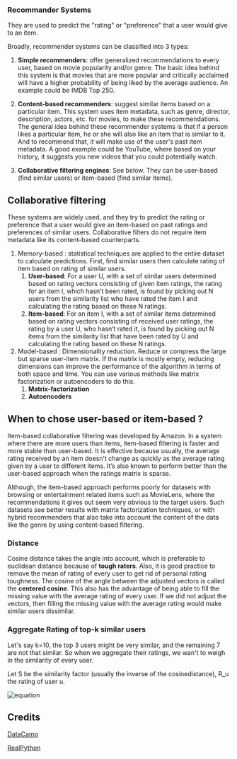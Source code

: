 ### Recommander Systems

They are used to predict the "rating" or "preference" that a user would give to an item. 

Broadly, recommender systems can be classified into 3 types:

1. **Simple recommenders**: offer generalized recommendations to every user, based on movie popularity and/or genre. The basic idea behind this system is that movies that are more popular and critically acclaimed will have a higher probability of being liked by the average audience. An example could be IMDB Top 250.

2. **Content-based recommenders**: suggest similar items based on a particular item. This system uses item metadata, such as genre, director, description, actors, etc. for movies, to make these recommendations. The general idea behind these recommender systems is that if a person likes a particular item, he or she will also like an item that is similar to it. And to recommend that, it will make use of the user's past item metadata. A good example could be YouTube, where based on your history, it suggests you new videos that you could potentially watch.

3. **Collaborative filtering engines**: See below. They can be user-based (find similar users) or item-based (find similar items).

## Collaborative filtering

These systems are widely used, and they try to predict the rating or preference that a user would give an item-based on past ratings and preferences of similar users. Collaborative filters do not require item metadata like its content-based counterparts.
   1. Memory-based : statistical techniques are applied to the entire dataset to calculate predictions. First, find similar users then calculate rating of item based on rating of similar users.
      1. **User-based**: For a user U, with a set of similar users determined based on rating vectors consisting of given item ratings, the rating for an item I, which hasn’t been rated, is found by picking out N users from the similarity list who have rated the item I and calculating the rating based on these N ratings.
      2. **Item-based**: For an item I, with a set of similar items determined based on rating vectors consisting of received user ratings, the rating by a user U, who hasn’t rated it, is found by picking out N items from the similarity list that have been rated by U and calculating the rating based on these N ratings.
   2. Model-based : Dimensionality reduction. Reduce or compress the large but sparse user-item matrix. If the matrix is mostly empty, reducing dimensions can improve the performance of the algorithm in terms of both space and time. You can use various methods like matrix factorization or autoencoders to do this.
      1. **Matrix-factorization**
      2. **Autoencoders**
   
## When to chose user-based or item-based ?

Item-based collaborative filtering was developed by Amazon. In a system where there are more 
users than items, item-based filtering is faster and more stable than user-based. 
It is effective because usually, the average rating received by an item doesn’t change 
as quickly as the average rating given by a user to different items. It’s also known to 
perform better than the user-based approach when the ratings matrix is sparse.

Although, the item-based approach performs poorly for datasets with browsing or entertainment 
related items such as MovieLens, where the recommendations it gives out seem very obvious to the 
target users. Such datasets see better results with matrix factorization techniques, or with hybrid 
recommenders that also take into account 
the content of the data like the genre by using content-based filtering.

### Distance

Cosine distance takes the angle into account, which is preferable to euclidean distance because of **tough raters**.
Also, it is good practice to remove the mean of rating of every user to get rid of personal rating toughness. The cosine 
of the angle between the adjusted vectors is called the **centered cosine**. This also has the advantage of being able
to fill the missing value with the average rating of every user. If we did not adjust the vectors, then filling the missing value
with the average rating would make similar users dissimilar.

### Aggregate Rating of top-k similar users

Let's say k=10, the top 3 users might be very similar, and the remaining 7 are not that similar.
So when we aggregate their ratings, we wan't to weigh in the similarity of every user.

Let S be the similarity factor (usually the inverse of the cosinedistance), R_u the rating of user u.

![equation](https://latex.codecogs.com/svg.image?R&space;=&space;\sum_{u=1}^n&space;R_u&space;*&space;S_u&space;/&space;\sum_{u=1}^n&space;S_u)

## Credits 

[DataCamp](https://www.datacamp.com/tutorial/recommender-systems-python)

[RealPython](https://realpython.com/build-recommendation-engine-collaborative-filtering/#the-dataset)